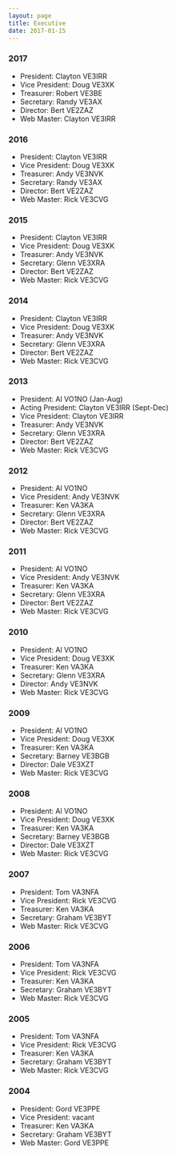 ```yaml
---
layout: page
title: Executive
date: 2017-01-15
---
```

### 2017
* President: Clayton VE3IRR
* Vice President: Doug VE3XK
* Treasurer: Robert VE3BE
* Secretary: Randy VE3AX
* Director: Bert VE2ZAZ
* Web Master: Clayton VE3IRR

### 2016
* President: Clayton VE3IRR
* Vice President: Doug VE3XK
* Treasurer: Andy VE3NVK
* Secretary: Randy VE3AX
* Director: Bert VE2ZAZ
* Web Master: Rick VE3CVG

### 2015
* President: Clayton VE3IRR
* Vice President: Doug VE3XK
* Treasurer: Andy VE3NVK
* Secretary: Glenn VE3XRA
* Director: Bert VE2ZAZ
* Web Master: Rick VE3CVG

### 2014
* President: Clayton VE3IRR
* Vice President: Doug VE3XK
* Treasurer: Andy VE3NVK
* Secretary: Glenn VE3XRA
* Director: Bert VE2ZAZ
* Web Master: Rick VE3CVG

### 2013
* President: Al VO1NO (Jan-Aug)
* Acting President: Clayton VE3IRR (Sept-Dec)
* Vice President: Clayton VE3IRR
* Treasurer: Andy VE3NVK
* Secretary: Glenn VE3XRA
* Director: Bert VE2ZAZ
* Web Master: Rick VE3CVG

### 2012
* President: Al VO1NO
* Vice President: Andy VE3NVK
* Treasurer: Ken VA3KA
* Secretary: Glenn VE3XRA
* Director: Bert VE2ZAZ
* Web Master: Rick VE3CVG

### 2011
* President: Al VO1NO
* Vice President: Andy VE3NVK
* Treasurer: Ken VA3KA
* Secretary: Glenn VE3XRA
* Director: Bert VE2ZAZ
* Web Master: Rick VE3CVG

### 2010
* President: Al VO1NO
* Vice President: Doug VE3XK
* Treasurer: Ken VA3KA
* Secretary: Glenn VE3XRA
* Director: Andy VE3NVK
* Web Master: Rick VE3CVG

### 2009
* President: Al VO1NO
* Vice President: Doug VE3XK
* Treasurer: Ken VA3KA
* Secretary: Barney VE3BGB
* Director: Dale VE3XZT
* Web Master: Rick VE3CVG

### 2008
* President: Al VO1NO
* Vice President: Doug VE3XK
* Treasurer: Ken VA3KA
* Secretary: Barney VE3BGB
* Director: Dale VE3XZT
* Web Master: Rick VE3CVG

### 2007
* President: Tom VA3NFA
* Vice President: Rick VE3CVG
* Treasurer: Ken VA3KA
* Secretary: Graham VE3BYT
* Web Master: Rick VE3CVG

### 2006
* President: Tom VA3NFA
* Vice President: Rick VE3CVG
* Treasurer: Ken VA3KA
* Secretary: Graham VE3BYT
* Web Master: Rick VE3CVG

### 2005
* President: Tom VA3NFA
* Vice President: Rick VE3CVG
* Treasurer: Ken VA3KA
* Secretary: Graham VE3BYT
* Web Master: Rick VE3CVG

### 2004
* President: Gord VE3PPE
* Vice President: vacant
* Treasurer: Ken VA3KA
* Secretary: Graham VE3BYT
* Web Master: Gord VE3PPE
